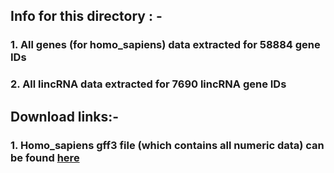 ## Info for this directory : -
### 1. All genes (for homo_sapiens) data extracted for 58884 gene IDs
### 2. All lincRNA data extracted for 7690 lincRNA gene IDs

## Download links:-
### 1. Homo_sapiens gff3 file (which contains all numeric data) can be found [here](http://ftp.ensembl.org/pub/release-96/gff3/homo_sapiens/Homo_sapiens.GRCh38.96.gff3.gz)
